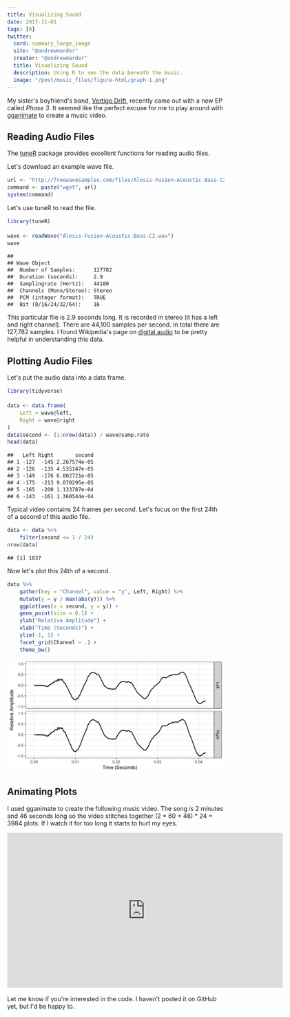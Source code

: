 ```yaml
---
title: Visualizing Sound
date: 2017-11-01
tags: [R]
twitter:
  card: summary_large_image
  site: "@andrewmarder"
  creator: "@andrewmarder"
  title: Visualizing Sound
  description: Using R to see the data beneath the music.
  image: "/post/music_files/figure-html/graph-1.png"
---
```


My sister's boyfriend's band, [Vertigo Drift](https://www.vertigodrift.com/), recently came out with a new EP called _Phase 3_. It seemed like the perfect excuse for me to play around with [gganimate](https://github.com/dgrtwo/gganimate) to create a music video.


## Reading Audio Files

The [tuneR](https://cran.r-project.org/web/packages/tuneR/) package provides excellent functions for reading audio files.

Let's download an example wave file.


```r
url <- "http://freewavesamples.com/files/Alesis-Fusion-Acoustic-Bass-C2.wav"
command <- paste("wget", url)
system(command)
```

Let's use tuneR to read the file.


```r
library(tuneR)

wave <- readWave("Alesis-Fusion-Acoustic-Bass-C2.wav")
wave
```

```
## 
## Wave Object
## 	Number of Samples:      127782
## 	Duration (seconds):     2.9
## 	Samplingrate (Hertz):   44100
## 	Channels (Mono/Stereo): Stereo
## 	PCM (integer format):   TRUE
## 	Bit (8/16/24/32/64):    16
```

This particular file is 2.9 seconds long. It is recorded in stereo (it has a left and right channel). There are 44,100 samples per second. In total there are 127,782 samples. I found Wikipedia's page on [digital audio](https://en.wikipedia.org/wiki/Digital_audio) to be pretty helpful in understanding this data.


## Plotting Audio Files

Let's put the audio data into a data frame.


```r
library(tidyverse)

data <- data.frame(
    Left = wave@left,
    Right = wave@right
)
data$second <- (1:nrow(data)) / wave@samp.rate
head(data)
```

```
##   Left Right       second
## 1 -127  -145 2.267574e-05
## 2 -126  -135 4.535147e-05
## 3 -149  -176 6.802721e-05
## 4 -175  -213 9.070295e-05
## 5 -165  -200 1.133787e-04
## 6 -143  -161 1.360544e-04
```

Typical video contains 24 frames per second. Let's focus on the first 24th of a second of this audio file.


```r
data <- data %>%
    filter(second <= 1 / 24)
nrow(data)
```

```
## [1] 1837
```

Now let's plot this 24th of a second.


```r
data %>%
    gather(key = "Channel", value = "y", Left, Right) %>%
    mutate(y = y / max(abs(y))) %>%
    ggplot(aes(x = second, y = y)) +
    geom_point(size = 0.1) +
    ylab("Relative Amplitude") +
    xlab("Time (Seconds)") +
    ylim(-1, 1) +
    facet_grid(Channel ~ .) +
    theme_bw()
```

<img src="/post/music_files/figure-html/graph-1.png" width="768" />


## Animating Plots

I used gganimate to create the following music video. The song is 2 minutes and 46 seconds long so the video stitches together (2 * 60 + 46) * 24 = 3984 plots. If I watch it for too long it starts to hurt my eyes.

<iframe width="640" height="360" src="https://www.youtube.com/embed/YACyTCegGG8?rel=0" frameborder="0" allowfullscreen></iframe>

Let me know if you're interested in the code. I haven't posted it on GitHub yet, but I'd be happy to.

<!-- video to checkout: http://csh.bz/highticket/ -->
